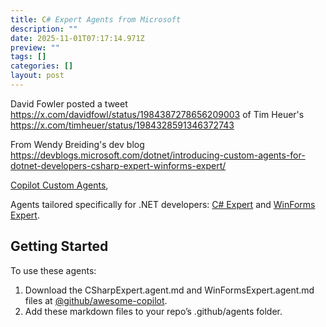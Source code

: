 ```yaml
---
title: C# Expert Agents from Microsoft
description: ""
date: 2025-11-01T07:17:14.971Z
preview: ""
tags: []
categories: []
layout: post
---
```



David Fowler posted a tweet <https://x.com/davidfowl/status/1984387278656209003> of Tim Heuer's <https://x.com/timheuer/status/1984328591346372743>

From Wendy Breiding's dev blog <https://devblogs.microsoft.com/dotnet/introducing-custom-agents-for-dotnet-developers-csharp-expert-winforms-expert/>

[Copilot Custom Agents](https://aka.ms/CustomAgentAnnouncement),

Agents tailored specifically for .NET developers: [C# Expert](https://github.com/github/awesome-copilot/blob/main/agents/CSharpExpert.agent.md) and [WinForms Expert](https://github.com/github/awesome-copilot/blob/main/agents/WinFormsExpert.agent.md).

## Getting Started

To use these agents:

1. Download the CSharpExpert.agent.md and WinFormsExpert.agent.md files at [@github/awesome-copilot](https://github.com/github/awesome-copilot).
2. Add these markdown files to your repo’s .github/agents folder.
